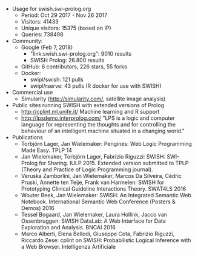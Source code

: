  - Usage for swish.swi-prolog.org
   - Period: Oct 29 2017 - Nov 26 2017
   - Visitors: 41433
   - Unique visitors: 15375 (based on IP)
   - Queries: 738498
 - Community:
   - Google  (Feb 7, 2018)
     - "link:swish.swi-prolog.org": 9010 results
     - SWISH Prolog: 26.800 results
   - GitHub: 6 contributors, 226 stars, 55 forks
   - Docker:
     - swipl/swish: 121 pulls
     - swipl/rserve: 43 pulls (R docker for use with SWISH)
 - Commercial use
   - Simularity (http://simularity.com/, satellite image analysis)
 - Public sites running SWISH with extended versions of Prolog
   - http://cplint.ml.unife.it/
     Machine learning and R support
   - http://lpsdemo.interprolog.com/
     "LPS is a logic and computer language for representing the thoughts
     and for controlling the behaviour of an intelligent machine situated
     in a changing world."
 - Publications
   - Torbjörn Lager, Jan Wielemaker:
     Pengines: Web Logic Programming Made Easy. TPLP 14
   - Jan Wielemaker, Torbjörn Lager, Fabrizio Riguzzi:
     SWISH: SWI-Prolog for Sharing.  IULP 2015.  Extended version submitted
     to TPLP (Theory and Practice of Logic Programming journal).
   - Veruska Zamborlini, Jan Wielemaker, Marcos Da Silveira, Cédric Pruski,
     Annette ten Teije, Frank van Harmelen: SWISH for Prototyping Clinical
     Guideline Interactions Theory. SWAT4LS 2016
   - Wouter Beek, Jan Wielemaker:
     SWISH: An Integrated Semantic Web Notebook. International
     Semantic Web Conference (Posters & Demos) 2016
   - Tessel Bogaard, Jan Wielemaker, Laura Hollink, Jacco van Ossenbruggen:
     SWISH DataLab: A Web Interface for Data Exploration and Analysis. BNCAI 2016
   - Marco Alberti, Elena Bellodi, Giuseppe Cota, Fabrizio Riguzzi,
     Riccardo Zese: cplint on SWISH: Probabilistic Logical Inference
     with a Web Browser. Intelligenza Artificiale
